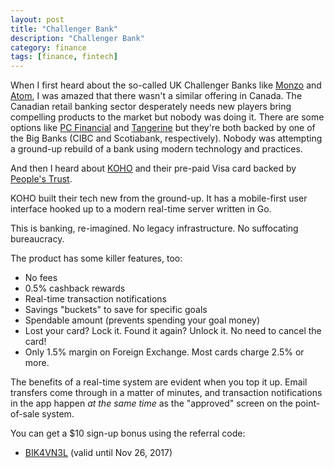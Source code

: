 ```yaml
---
layout: post
title: "Challenger Bank"
description: "Challenger Bank"
category: finance
tags: [finance, fintech]
---
```


When I first heard about the so-called UK Challenger Banks like [Monzo](https://monzo.com/) and [Atom](https://www.atombank.co.uk/), I was amazed that there wasn't a similar offering in Canada.  The Canadian retail banking sector desperately needs new players bring compelling products to the market but nobody was doing it. There are some options like [PC Financial](https://www.pcfinancial.ca/) and [Tangerine](http://tangerine.ca) but they're both backed by one of the Big Banks (CIBC and Scotiabank, respectively).  Nobody was attempting a ground-up rebuild of a bank using modern technology and practices.

And then I heard about [KOHO](https://app.koho.ca/referral/BIK4VN3L) and their pre-paid Visa card backed by [People's Trust](http://www.peoplestrust.com/en/).

KOHO built their tech new from the ground-up. It has a mobile-first user interface hooked up to a modern real-time server written in Go.

This is banking, re-imagined. No legacy infrastructure. No suffocating bureaucracy.

The product has some killer features, too:

- No fees
- 0.5% cashback rewards
- Real-time transaction notifications
- Savings "buckets" to save for specific goals
- Spendable amount (prevents spending your goal money)
- Lost your card? Lock it. Found it again? Unlock it. No need to cancel the card!
- Only 1.5% margin on Foreign Exchange. Most cards charge 2.5% or more.

The benefits of a real-time system are evident when you top it up. Email transfers come through in a matter of minutes, and transaction notifications in the app happen _at the same time_ as the "approved" screen on the point-of-sale system.

You can get a $10 sign-up bonus using the referral code:

- [BIK4VN3L](https://app.koho.ca/referral/BIK4VN3L) (valid until Nov 26, 2017)
